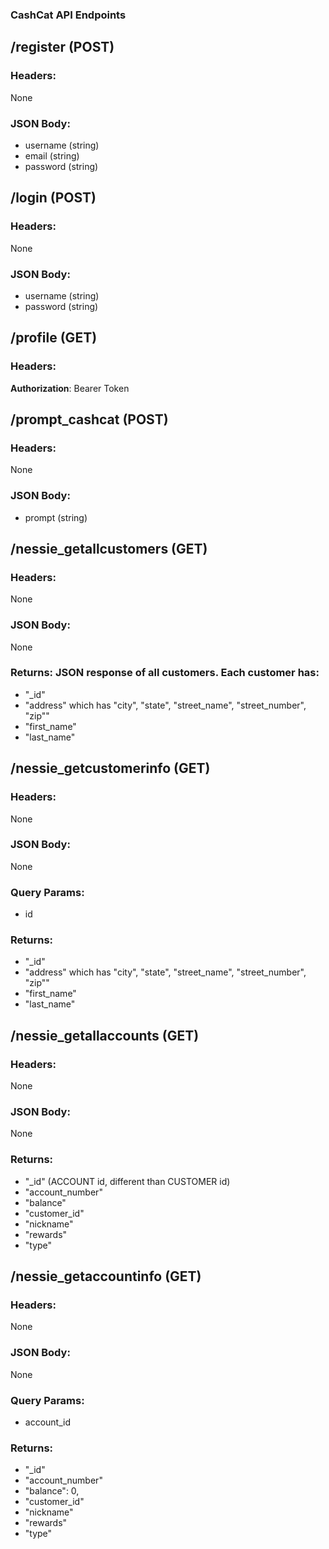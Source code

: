 ### CashCat API Endpoints

## /register (POST)
### Headers:
None
### JSON Body:
- username (string)
- email (string)
- password (string)

## /login (POST)
### Headers:
None

### JSON Body: 
- username (string)
- password (string)

## /profile (GET)
### Headers:
**Authorization**: Bearer Token

## /prompt_cashcat (POST)
### Headers:
None

### JSON Body:
- prompt (string)

## /nessie_getallcustomers (GET)
### Headers:
None

### JSON Body: 
None

### Returns: JSON response of all customers. Each customer has:
- "_id"
- "address" which has "city", "state", "street_name", "street_number", "zip""
- "first_name"
- "last_name"

## /nessie_getcustomerinfo (GET)
### Headers:
None

### JSON Body: 
None

### Query Params:
- id

### Returns:
- "_id"
- "address" which has "city", "state", "street_name", "street_number", "zip""
- "first_name"
- "last_name"

## /nessie_getallaccounts (GET)
### Headers:
None

### JSON Body:
None

### Returns:
- "_id" (ACCOUNT id, different than CUSTOMER id)
- "account_number"
- "balance"
- "customer_id"
- "nickname"
- "rewards"
- "type"

## /nessie_getaccountinfo (GET)
### Headers:
None

### JSON Body:
None

### Query Params:
- account_id

### Returns:
- "_id"
- "account_number"
- "balance": 0,
- "customer_id"
- "nickname"
- "rewards"
- "type"

